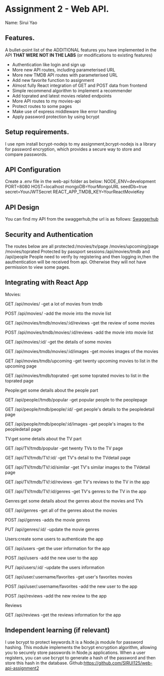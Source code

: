 # Assignment 2 - Web API.

Name: Sirui Yao
## Features.

A bullet-point list of the ADDITIONAL features you have implemented in the API **THAT WERE NOT IN THE LABS** (or modifications to existing features)
 
 + Authentication like login and sign up 
 + More new API routes, including parameterised URL
 + More new TMDB API routes with parameterised URL
 + Add new favorite function to assignment
 + Almost fully React integration of GET and POST data from frontend
 + Simple recommend algorithm to implement a recommender
 + Add toprated and latest movies related endpoints
 + More API routes to my movies-api
 + Protect routes to some pages
 + Make use of express middleware like error handling
 + Apply password protection by using bcrypt

## Setup requirements.
I use npm install bcrypt-nodejs to my assignment,bcrypt-nodejs is a library for password encryption, which provides a secure way to store and compare passwords.

## API Configuration

Create a .env file in the web-api folder as below:
NODE_ENV=development PORT=8080 HOST=localhost mongoDB=YourMongoURL seedDb=true secret=YourJWTSecret REACT_APP_TMDB_KEY=YourReactMovieKey

## API Design

You can find my API from the swaggerhub,the url is as follows:
[Swaggerhub](https://app.swaggerhub.com/apis-docs/20095250/movie-list/1.0.0#/)

## Security and Authentication

The routes below are all protected:/movies/tv/page  /movies/upcoming/page /movies/toprated 
Protected by passport sessions:/api/movies/tmdb and /api/people 
People need to verify by registering and then logging in,then the aauthentication will be received from api. Otherwise they will not have permission to view some pages.

## Integrating with React App

Movies:

GET /api/movies/ -get a lot of movies from tmdb

POST /api/movies/ -add the movie into the movie list

GET /api/movies/tmdb/movies/:id/reviews -get the review of some movies

POST /api/movies/tmdb/movies/:id/reviews -add the movie into movie list

GET /api/movies/:id/ -get the details of some movies

GET /api/movies/tmdb/movies/:id/images -get movies images of the movies

GET /api/movies/tmdb/upcoming -get twenty upcoming movies to list in the upcoming page

GET /api/movies/tmdb/toprated -get some toprated movies to list in the toprated page

People:get some details about the people part

GET /api/people//tmdb/popular -get popular people to the peoplepage

GET /api/people/tmdb/people/:id/ -get people's details to the peopledetail page

GET /api/people/tmdb/people/:id/images -get people's images to the peopledetail page

TV:get some details about the TV part

GET /api/TV/tmdb/popular -get twenty TVs to the TV page

GET /api/TV/tmdb/TV/:id/ -get TV's detail to the TVdetail page

GET /api/TV/tmdb/TV/:id/similar -get TV's similar images to the TVdetail page

GET /api/TV/tmdb/TV/:id/reviews -get TV's reviews to the TV in the app

GET /api/TV/tmdb/TV/:id/genres -get TV's genres to the TV in the app

Genres:get some details about the genres about the movies and TVs

GET /api/genres -get all of the genres about the movies

POST /api/genres -adds the movie genres

PUT /api/genres/:id/ -update the movie genres

Users:create some users to authenticate the app

GET /api/users -get the user information for the app

POST /api/users -add the new user to the app

PUT /api/users/:id/ -update the users information

GET /api/user/:username/favorites -get user's favorites movies

POST /api/user/:username/favorites -add the new user to the app

POST /api/reviews -add the new review to the app

Reviews

GET /api/reviews -get the reviews information for the app


## Independent learning (if relevant)
I use bcrypt to protect keywords.It is a Node.js module for password hashing. This module implements the bcrypt encryption algorithm, allowing you to securely store passwords in Node.js applications. When a user registers, you can use bcrypt to generate a hash of the password and then store this hash in the database. 
Github:https://github.com/SIRUI125/web-api-assignment2
